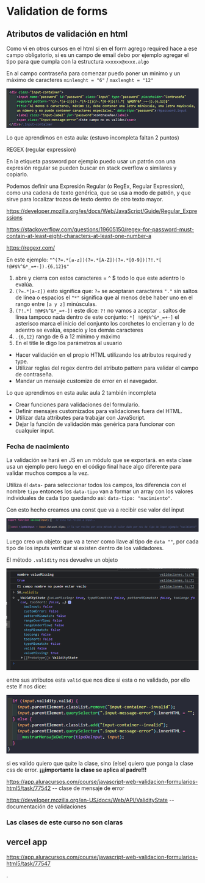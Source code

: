 # Validation de forms

## Atributos de validación en html

Como vi en otros cursos en el html si en el form agrego required hace a ese campo obligatorio, si es un campo de email
debo por ejemplo agregar el tipo para que cumpla con la estructura `xxxxxx@xxxx.algo`

En al campo contraseña para comenzar puedo poner un minimo y un máximo de caracteres `minlenght = "6"` / `maxlenght = "12"`

![img.png](img.png)

Lo que aprendimos en esta aula: (estuvo incompleta faltan 2 puntos)

REGEX (regular expression)

En la etiqueta password por ejemplo puedo usar un patrón con una expresión regular se pueden buscar en stack overflow o 
similares y copiarlo. 

Podemos definir una Expresión Regular (o RegEx, Regular Expression), como una cadena de texto genérica, que se usa a 
modo de patrón, y que sirve para localizar trozos de texto dentro de otro texto mayor.

https://developer.mozilla.org/es/docs/Web/JavaScript/Guide/Regular_Expressions

https://stackoverflow.com/questions/19605150/regex-for-password-must-contain-at-least-eight-characters-at-least-one-number-a

https://regexr.com/

En este ejemplo: 
`"^(?=.*[a-z])(?=.*[A-Z])(?=.*[0-9])(?!.*[ !@#$%^&*_=+-]).{6,12}$"`

1. abre y cierra con estos caracteres = ^ $ todo lo que este adentro lo evalúa.
2. `(?=.*[a-z])` esto significa que: `?=` se aceptaran caracteres `"."` sin saltos de línea o espacios el `"*"` 
significa que al menos debe haber uno en el rango entre `[a y z]` minúsculas.
3. `(?!.*[ !@#$%^&*_=+-])` este dice: `?!` no vamos a aceptar `.` saltos de línea tampoco nada dentro de este conjunto:
`*[ !@#$%^&*_=+-]` el asterisco marca el inicio del conjunto los corchetes lo encierran y lo de adentro se evalúa, 
espacio y los demás caracteres
4. `.{6,12}` rango de 6 a 12 mínimo y máximo
5. En el title le digo los parámetros al usuario



* Hacer validación en el propio HTML utilizando los atributos required y type.
* Utilizar reglas del regex dentro del atributo pattern para validar el campo de contraseña.
* Mandar un mensaje customize de error en el navegador.

 Lo que aprendimos en esta aula: aula 2 también incompleta

* Crear funciones para validaciones del formulario.
* Definir mensajes customizados para validaciones fuera del HTML.
* Utilizar data attributes para trabajar con JavaScript.
* Dejar la función de validación más genérica para funcionar con cualquier input.

### Fecha de nacimiento

La validación se hará en JS en un módulo que se exportará. en esta clase usa un ejemplo pero luego en el código final hace 
algo diferente para validar muchos compos a la vez.

Utiliza él `data-` para seleccionar todos los campos, los diferencia con el nombre `tipo` entonces los `data-tipo` van a
formar un array con los valores individuales de cada tipo quedando así: `data-tipo: "nacimiento"`.

Con esto hecho creamos una const que va a recibir ese valor del input 

![img_1.png](img_1.png)

Luego creo un objeto: que va a tener como llave al tipo de `data ""`, por cada tipo de los inputs verificar si existen dentro
de los validadores.


El método `.validity` nos devuelve un objeto

![img_2.png](img_2.png)

entre sus atributos esta `valid` que nos dice si esta o no validado, por ello este if nos dice:

![img_3.png](img_3.png)

si es valido quiero que quite la clase, sino (else) quiero que ponga la clase css de error. **¡¡¡importante la clase se aplica
al padre!!!**

https://app.aluracursos.com/course/javascript-web-validacion-formularios-html5/task/77542  -- clase de mensaje de error

https://developer.mozilla.org/en-US/docs/Web/API/ValidityState  -- documentación de validaciones

### Las clases de este curso no son claras 

## vercel app

https://app.aluracursos.com/course/javascript-web-validacion-formularios-html5/task/77547




















.
